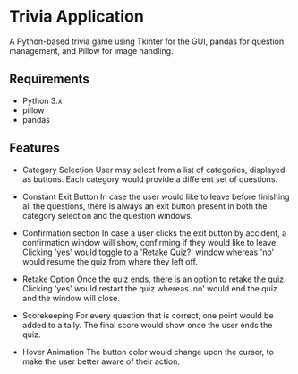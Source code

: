 # Trivia Application

A Python-based trivia game using Tkinter for the GUI, pandas for question management, and Pillow for image handling.

## Requirements
- Python 3.x
- pillow
- pandas

## Features
- Category Selection
User may select from a list of categories, displayed as buttons. Each category would provide a different set of questions.

- Constant Exit Button
In case the user would like to leave before finishing all the questions, there is always an exit button present in both the category selection and the question windows.

- Confirmation section
In case a user clicks the exit button by accident, a confirmation window will show, confirming if they would like to leave. Clicking 'yes' would toggle to a 'Retake Quiz?' window whereas 'no' would resume the quiz from where they left off.

- Retake Option
Once the quiz ends, there is an option to retake the quiz. Clicking 'yes' would restart the quiz whereas 'no' would end the quiz and the window will close.

- Scorekeeping
For every question that is correct, one point would be added to a tally. The final score would show once the user ends the quiz.

- Hover Animation
The button color would change upon the cursor, to make the user better aware of their action.
